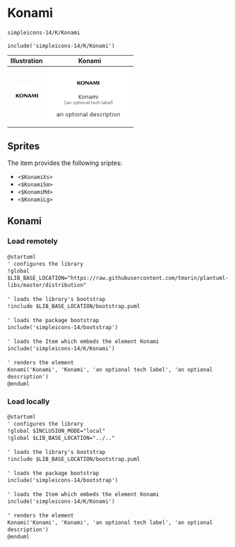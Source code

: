 # Konami


```text
simpleicons-14/K/Konami
```

```text
include('simpleicons-14/K/Konami')
```



| Illustration | Konami |
| :---: | :---: |
| ![illustration for Illustration](../../simpleicons-14/K/Konami.png) | ![illustration for Konami](../../simpleicons-14/K/Konami.Local.png) |



## Sprites
The item provides the following sriptes:

- `<$KonamiXs>`
- `<$KonamiSm>`
- `<$KonamiMd>`
- `<$KonamiLg>`





## Konami

### Load remotely
```plantuml
@startuml
' configures the library
!global $LIB_BASE_LOCATION="https://raw.githubusercontent.com/tmorin/plantuml-libs/master/distribution"

' loads the library's bootstrap
!include $LIB_BASE_LOCATION/bootstrap.puml

' loads the package bootstrap
include('simpleicons-14/bootstrap')

' loads the Item which embeds the element Konami
include('simpleicons-14/K/Konami')

' renders the element
Konami('Konami', 'Konami', 'an optional tech label', 'an optional description')
@enduml
```

### Load locally
```plantuml
@startuml
' configures the library
!global $INCLUSION_MODE="local"
!global $LIB_BASE_LOCATION="../.."

' loads the library's bootstrap
!include $LIB_BASE_LOCATION/bootstrap.puml

' loads the package bootstrap
include('simpleicons-14/bootstrap')

' loads the Item which embeds the element Konami
include('simpleicons-14/K/Konami')

' renders the element
Konami('Konami', 'Konami', 'an optional tech label', 'an optional description')
@enduml
```

